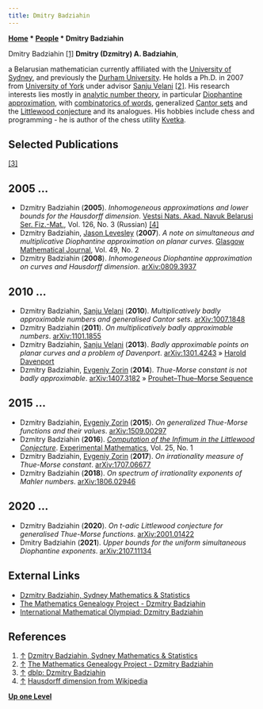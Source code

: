 ```yaml
---
title: Dmitry Badziahin
---
```

**[Home](Home "Home") * [People](People "People") * Dmitry Badziahin**

[](File:DzmitryBadziahin.jpg) Dmitry Badziahin <a id="cite-note-1" href="#cite-ref-1">[1]</a>
**Dmitry (Dzmitry) A. Badziahin**,

a Belarusian mathematician currently affiliated with the [University of Sydney](https://en.wikipedia.org/wiki/University_of_Sydney),
and previously the [Durham University](https://en.wikipedia.org/wiki/Durham_University).
He holds a Ph.D. in 2007 from [University of York](https://en.wikipedia.org/wiki/University_of_York) under advisor [Sanju Velani](Mathematician#SVelani "Mathematician") <a id="cite-note-2" href="#cite-ref-2">[2]</a>.
His research interests lies mostly in [analytic number theory](https://en.wikipedia.org/wiki/Analytic_number_theory), in particular [Diophantine approximation](https://en.wikipedia.org/wiki/Diophantine_approximation),
with [combinatorics of words](https://en.wikipedia.org/wiki/Combinatorics_on_words),
generalized [Cantor sets](https://en.wikipedia.org/wiki/Cantor_set) and the [Littlewood conjecture](https://en.wikipedia.org/wiki/Littlewood_conjecture) and its analogues.
His hobbies include chess and programming - he is author of the chess utility [Kvetka](Kvetka "Kvetka").

## Selected Publications

<a id="cite-note-3" href="#cite-ref-3">[3]</a>

## 2005 ...

- Dzmitry Badziahin (**2005**). *Inhomogeneous approximations and lower bounds for the Hausdorff dimension*. [Vestsi Nats. Akad. Navuk Belarusi Ser. Fiz.-Mat.](https://www.zentralblatt-math.org/serials/en/search/?an=00003045), Vol. 126, No. 3 (Russian) <a id="cite-note-4" href="#cite-ref-4">[4]</a>
- Dzmitry Badziahin, [Jason Levesley](Mathematician#JLevesley "Mathematician") (**2007**). *A note on simultaneous and multiplicative Diophantine approximation on planar curves*. [Glasgow Mathematical Journal](https://en.wikipedia.org/wiki/Glasgow_Mathematical_Journal), Vol. 49, No. 2
- Dzmitry Badziahin (**2008**). *Inhomogeneous Diophantine approximation on curves and Hausdorff dimension*. [arXiv:0809.3937](https://arxiv.org/abs/0809.3937)

## 2010 ...

- Dzmitry Badziahin, [Sanju Velani](Mathematician#SVelani "Mathematician") (**2010**). *Multiplicatively badly approximable numbers and generalised Cantor sets*. [arXiv:1007.1848](https://arxiv.org/abs/1007.1848)
- Dzmitry Badziahin (**2011**). *On multiplicatively badly approximable numbers*. [arXiv:1101.1855](https://arxiv.org/abs/1101.1855)
- Dzmitry Badziahin, [Sanju Velani](Mathematician#SVelani "Mathematician") (**2013**). *Badly approximable points on planar curves and a problem of Davenport*. [arXiv:1301.4243](https://arxiv.org/abs/1301.4243) » [Harold Davenport](Mathematician#HDavenport "Mathematician")
- Dzmitry Badziahin, [Evgeniy Zorin](Mathematician#EZorin "Mathematician") (**2014**). *Thue-Morse constant is not badly approximable*. [arXiv:1407.3182](https://arxiv.org/abs/1407.3182) » [Prouhet–Thue–Morse Sequence](Max_Euwe#ProuhetThueMorseSequence "Max Euwe")

## 2015 ...

- Dzmitry Badziahin, [Evgeniy Zorin](Mathematician#EZorin "Mathematician") (**2015**). *On generalized Thue-Morse functions and their values*. [arXiv:1509.00297](https://arxiv.org/abs/1509.00297)
- Dzmitry Badziahin (**2016**). *[Computation of the Infimum in the Littlewood Conjecture](https://www.tandfonline.com/doi/abs/10.1080/10586458.2015.1031356?journalCode=uexm20)*. [Experimental Mathematics](https://en.wikipedia.org/wiki/Experimental_Mathematics_%28journal%29), Vol. 25, No. 1
- Dzmitry Badziahin, [Evgeniy Zorin](Mathematician#EZorin "Mathematician") (**2017**). *On irrationality measure of Thue-Morse constant*. [arXiv:1707.06677](https://arxiv.org/abs/1707.06677)
- Dzmitry Badziahin (**2018**). *On spectrum of irrationality exponents of Mahler numbers*. [arXiv:1806.02946](https://arxiv.org/abs/1806.02946)

## 2020 ...

- Dzmitry Badziahin (**2020**). *On t-adic Littlewood conjecture for generalised Thue-Morse functions*. [arXiv:2001.01422](https://arxiv.org/abs/2001.01422)
- Dmitry Badziahin (**2021**). *Upper bounds for the uniform simultaneous Diophantine exponents*. [arXiv:2107.11134](https://arxiv.org/abs/2107.11134)

## External Links

- [Dzmitry Badziahin, Sydney Mathematics & Statistics](https://www.maths.usyd.edu.au/u/dzmitry/)
- [The Mathematics Genealogy Project - Dzmitry Badziahin](https://www.mathgenealogy.org/id.php?id=119094)
- [International Mathematical Olympiad: Dzmitry Badziahin](https://www.imo-official.org/participant_r.aspx?id=5201&column=year&order=desc&language=en)

## References

1. <a id="cite-ref-1" href="#cite-note-1">↑</a> [Dzmitry Badziahin, Sydney Mathematics & Statistics](https://www.maths.usyd.edu.au/u/dzmitry/)
1. <a id="cite-ref-2" href="#cite-note-2">↑</a> [The Mathematics Genealogy Project - Dzmitry Badziahin](https://www.mathgenealogy.org/id.php?id=119094)
1. <a id="cite-ref-3" href="#cite-note-3">↑</a> [dblp: Dzmitry Badziahin](https://dblp.org/pid/172/0059.html)
1. <a id="cite-ref-4" href="#cite-note-4">↑</a> [Hausdorff dimension from Wikipedia](https://en.wikipedia.org/wiki/Hausdorff_dimension)

**[Up one Level](People "People")**

